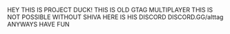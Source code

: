 HEY THIS IS PROJECT DUCK! THIS IS OLD GTAG MULTIPLAYER
THIS IS NOT POSSIBLE WITHOUT SHIVA HERE IS HIS DISCORD
DISCORD.GG/alttag
ANYWAYS HAVE FUN
